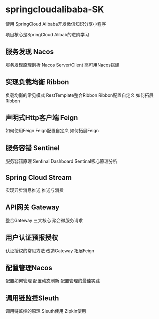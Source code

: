 # springcloudalibaba-SK
使用 SpringCloud Alibaba开发微信知识分享小程序

项目核心是SpringCloud Alibab的进阶学习

## 服务发现 Nacos
服务发现原理剖析
Nacos Server/Client
高可用Nacos搭建

## 实现负载均衡 Ribbon
负载均衡的常见模式
RestTemplate整合Ribbon
Ribbon配置自定义
如何拓展Ribbon

## 声明式Http客户端  Feign
如何使用Feign
Feign配置自定义
如何拓展Feign

## 服务容错 Sentinel
服务容错原理
Sentinal Dashboard
Sentinal核心原理分析

## Spring Cloud Stream
实现异步消息推送
推送与消费

## API网关 Gateway
整合Gateway
三大核心
聚合微服务请求

## 用户认证预报授权
认证授权的常见方法
改造Gateway
拓展Feign

## 配置管理Nacos
配置如何管理
配置动态刷新
配置管理的最佳实践

## 调用链监控Sleuth
调用链监控的原理
Sleuth使用
Zipkin使用

